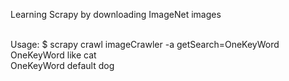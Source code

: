 Learning Scrapy by downloading ImageNet images <br /><br />

Usage: $ scrapy crawl imageCrawler -a getSearch=OneKeyWord<br />
OneKeyWord like cat<br />
OneKeyWord default dog<br /><br />





